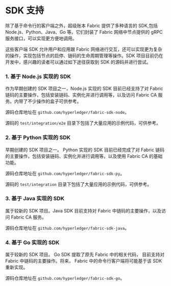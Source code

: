 # SDK 支持

除了基于命令行的客户端之外，超级账本 Fabric 提供了多种语言的 SDK,包括 Node.js、Python、Java、Go 等。它们封装了 Fabric 网络中节点提供的 gRPC 服务接口，可以实现更方便地调用。

这些客户端 SDK 允许用户和应用跟 Fabric 网络进行交互，还可以实现更为复杂的操作，实现包括节点的启停、链码的生命周期管理等操作。SDK 项目目前仍在开发中，感兴趣的读者可以通过如下途径获取到 SDK 的源码并进行尝试。

### 1. 基于 Node.js 实现的 SDK

作为早期创建的 SDK 项目之一，Node.js 实现的 SDK 目前已经支持了对 Fabric 链码的主要操作，包括安装链码、实例化并进行调用等，以及访问 Fabric CA 服务。内带了不少操作的盒子可供参考。

源码仓库地址在 `github.com/hyperledger/fabric-sdk-node`。

源码的 `test/integration/e2e` 目录下包括了大量应用的示例代码，可供参考。

### 2. 基于 Python 实现的 SDK

早期创建的 SDK 项目之一。 Python 实现的 SDK 目前已经完成了对 Fabric 链码的主要操作，包括安装链码、实例化并进行调用等。以及使用 Fabric CA 的基础功能。

源码仓库地址在 `github.com/hyperledger/fabric-sdk-py`。

源码的 `test/integration` 目录下包括了大量应用的示例代码，可供参考。

### 3. 基于 Java 实现的 SDK

属于较新的 SDK 项目。Java SDK 目前支持对 Fabric 中链码的主要操作，以及访问 Fabric CA 服务。

源码仓库地址在 `github.com/hyperledger/fabric-sdk-java`。

### 4. 基于 Go 实现的 SDK

属于较新的 SDK 项目。 Go SDK 提取了原先 Fabric 中的相关代码， 目前支持对 Fabric 中链码的主要操作。将来， Fabric 中的命令行客户端将可能基于该 SDK 重新实现。

源码仓库地址在 `github.com/hyperledger/fabric-sdk-go`。